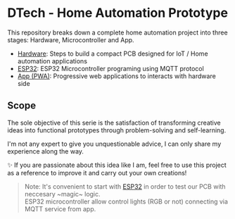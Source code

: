 # DTech - Home Automation Prototype
This repository breaks down a complete home automation project into three stages: Hardware, Microcontroller and App.

- [Hardware](): Steps to build a compact PCB designed for IoT / Home automation applications
- [ESP32](): ESP32 Microcontroller programing using MQTT protocol
- [App (PWA)](): Progressive web applications to interacts with hardware side

## Scope
The sole objective of this serie is the satisfaction of transforming creative ideas into functional prototypes through problem-solving and self-learning.  

I'm not any expert to give you unquestionable advice, I can only share my experience along the way.  

✨ If you are passionate about this idea like I am, feel free to use this project as a reference to improve it and carry out your own creations!

> Note: It's convenient to start with [ESP32]() in order to test our PCB with neccesary ~magic~ logic.  
ESP32 microcontroller allow control lights (RGB or not) connecting via MQTT service from app.

